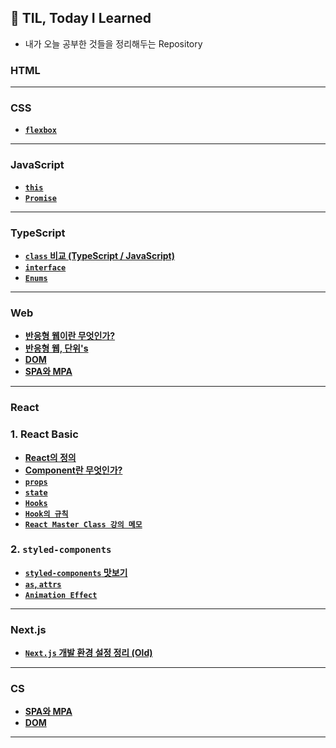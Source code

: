## 📔 TIL, Today I Learned

- 내가 오늘 공부한 것들을 정리해두는 Repository


### HTML
---
### CSS
- **[`flexbox`](/FrontEnd/CSS/flexbox.md)**
---
### JavaScript
- **[`this`](/FrontEnd/JavaScript/JS-this.md)**
- **[`Promise`](/FrontEnd/JavaScript/Sync%20and%20Async/Promise.md)**
---
### TypeScript
- **[`class` 비교 (TypeScript / JavaScript)](/FrontEnd/TypeScript/class_비교_TS-JS.md)**
- **[`interface`](/FrontEnd/TypeScript/interface.md)**
- **[`Enums`](/FrontEnd/TypeScript/Enums.md)**
---
### Web
- **[반응형 웹이란 무엇인가?](/FrontEnd/Web/Responsive_Web/Responsive_Web.md)**
- **[반응형 웹, 단위's](/FrontEnd/Web/Responsive_Web/units.md)**
- **[DOM](/FrontEnd/Web/DOM.md)**
- **[SPA와 MPA](/FrontEnd/Web/SPA_and_MPA.md)**

---

### React

### 1. React Basic

- **[React의 정의](FrontEnd/React/React_basic/React의%20정의.md)**
- **[Component란 무엇인가?](Component.md)**
- **[`props`](/FrontEnd/React/React_props.md)**
- **[`state`](State.md)**
- **[`Hooks`](Hooks.md)**
- **[`Hook의 규칙`](Hook의%20규칙.md)**
- **[`React Master Class 강의 메모`](/FrontEnd/React/React_masterclass/GuideLine.md)**

### 2. `styled-components`
- **[`styled-components` 맛보기](/FrontEnd/React/React_masterclass/styled-components/Styled-Components.md)**
- **[`as`, `attrs`](/FrontEnd/React/React_masterclass/styled-components/as_and_Attrs.md)**
- **[`Animation Effect`](/FrontEnd/React/React_masterclass/styled-components/Animation_Effect.md)**

---

### Next.js
- **[`Next.js` 개발 환경 설정 정리 (Old)]()**

---

### CS
- **[SPA와 MPA](/FrontEnd/Web/SPA와%20MPA.md)**
- **[DOM](/FrontEnd/Web/DOM.md)**

---
